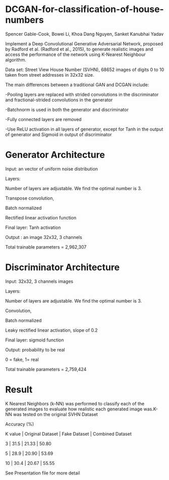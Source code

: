 # DCGAN-for-classification-of-house-numbers

Spencer Gable-Cook, Bowei Li, Khoa Dang Nguyen, Sanket Kanubhai Yadav


Implement a Deep Convolutional Generative Adversarial Network, proposed by Radford et al. (Radford et al., 2015), to generate realistic images and access the performance of the network using K-Nearest Neighbour algorithm.

Data set: Street View House Number (SVHN), 68652 images of digits 0 to 10 taken from street addresses in 32x32 size.

The main differences between a traditional GAN and DCGAN include:

-Pooling layers are replaced with strided convolutions in the discriminator and fractional-strided convolutions in the generator

-Batchnorm is used in both the generator and discriminator

-Fully connected layers are removed

-Use ReLU activation in all layers of generator, except for Tanh in the output of generator and Sigmoid in output of discriminator

# Generator Architecture

Input: an vector of uniform noise distribution

Layers:

Number of layers are adjustable. We find the optimal number is 3.

Transpose convolution,

Batch normalized 

Rectified linear activation function	

Final layer: Tanh activation

Output : an image 32x32, 3 channels

Total trainable parameters = 2,962,307

# Discriminator Architecture

Input: 32x32, 3 channels images

Layers:

Number of layers are adjustable. We find the optimal number is 3.

Convolution,

Batch normalized 

Leaky rectified linear activation, slope of 0.2

Final layer:   sigmoid function 

Output: probability to be real

0 = fake, 1= real

Total trainable parameters = 2,759,424


# Result

K Nearest Neighbors (k-NN) was performed to classify each of the generated images to evaluate how realistic each generated image was.K-NN was tested on the original SVHN Dataset



  
Accuracy (%)

K value | Original Dataset | Fake Dataset | Combined Dataset

3       | 31.5             | 21.33        | 50.80

5       | 28.9             | 20.90        | 53.69

10      | 30.4             | 20.67        | 55.55


See Presentation file for more detail


